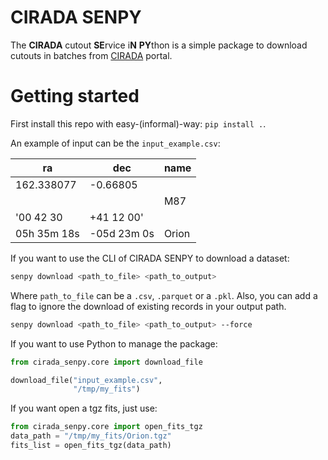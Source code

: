 # CIRADA SENPY
The **CIRADA** cutout **SE**rvice i**N** **PY**thon is a simple package to download cutouts in batches from [CIRADA](http://cutouts.cirada.ca/) portal.

# Getting started

First install this repo with easy-(informal)-way: `pip install .`.

An example of input can be the `input_example.csv`:

| ra          | dec         | name  |
|-------------|-------------|-------|
| 162.338077  | -0.66805    |       |
|             |             | M87   |
| '00 42 30   | +41 12 00'  |       |
| 05h 35m 18s | -05d 23m 0s | Orion |


If you want to use the CLI of CIRADA SENPY to download a dataset:

```bash
senpy download <path_to_file> <path_to_output>
```

Where `path_to_file` can be a `.csv`, `.parquet` or a `.pkl`. Also, you can add a flag to ignore the download of existing records in your output path.

```bash
senpy download <path_to_file> <path_to_output> --force
```

If you want to use Python to manage the package:

```python
from cirada_senpy.core import download_file

download_file("input_example.csv",
              "/tmp/my_fits")
```

If you want open a tgz fits, just use:

```python
from cirada_senpy.core import open_fits_tgz
data_path = "/tmp/my_fits/Orion.tgz"
fits_list = open_fits_tgz(data_path)
```
